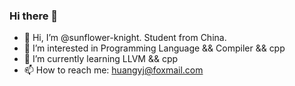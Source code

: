 ### Hi there 👋

<!--
**sunflower-knight/sunflower-knight** is a ✨ _special_ ✨ repository because its `README.md` (this file) appears on your GitHub profile.

Here are some ideas to get you started:

- 🔭 I’m currently working on ...
- 🌱 I’m currently learning ...
- 👯 I’m looking to collaborate on ...
- 🤔 I’m looking for help with ...
- 💬 Ask me about ...
- 📫 How to reach me: ...
- 😄 Pronouns: ...
- ⚡ Fun fact: ...
-->

- 👋 Hi, I’m @sunflower-knight. Student from China.
- 👀 I’m interested in Programming Language && Compiler && cpp 
- 🌱 I’m currently learning LLVM && cpp
- 📫 How to reach me: huangyj@foxmail.com
